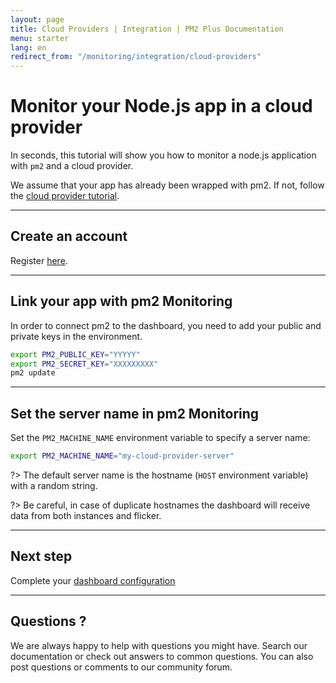 ```yaml
---
layout: page
title: Cloud Providers | Integration | PM2 Plus Documentation
menu: starter
lang: en
redirect_from: "/monitoring/integration/cloud-providers"
---
```


# Monitor your Node.js app in a cloud provider

In seconds, this tutorial will show you how to monitor a node.js application with `pm2` and a cloud provider.

We assume that your app has already been wrapped with pm2. If not, follow the [cloud provider tutorial]({{site.baseurl}}/runtime/integration/cloud-providers.md).

---

## Create an account

Register [here](https://app.keymetrics.io/api/oauth/register).

---

## Link your app with pm2 Monitoring

In order to connect pm2 to the dashboard, you need to add your public and private keys in the environment.

```bash
export PM2_PUBLIC_KEY="YYYYY"
export PM2_SECRET_KEY="XXXXXXXXX"
pm2 update
```

---

## Set the server name in pm2 Monitoring

Set the `PM2_MACHINE_NAME` environment variable to specify a server name:

```bash
export PM2_MACHINE_NAME="my-cloud-provider-server"
```

?> The default server name is the hostname (`HOST` environment variable) with a random string.

?> Be careful, in case of duplicate hostnames the dashboard will receive data from both instances and flicker.

---

## Next step

Complete your [dashboard configuration]({{site.baseurl}}/monitoring/guide/configuration.md)

---

## Questions ?

We are always happy to help with questions you might have. Search our documentation or check out answers to common questions. You can also post questions or comments to our community forum.